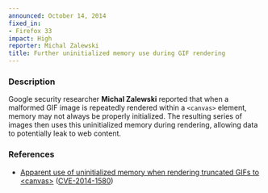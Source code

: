 ```yaml
---
announced: October 14, 2014
fixed_in:
- Firefox 33
impact: High
reporter: Michal Zalewski
title: Further uninitialized memory use during GIF rendering
---
```


<h3>Description</h3>

<p>Google security researcher <strong>Michal Zalewski</strong> reported that
when a malformed GIF image is repeatedly rendered within a
<code>&lt;canvas&gt;</code> element, memory may not always be properly
initialized. The resulting series of images then uses this uninitialized memory
during rendering, allowing data to potentially leak to web content.
</p>

<h3>References</h3>

<ul>
  <li><a href="https://bugzilla.mozilla.org/show_bug.cgi?id=1063733">
       Apparent use of uninitialized memory when rendering truncated GIFs to
&lt;canvas&gt;</a> (<a href="http://cve.mitre.org/cgi-bin/cvename.cgi?name=CVE-2014-1580" class="ex-ref">CVE-2014-1580</a>)</li>
</ul>



